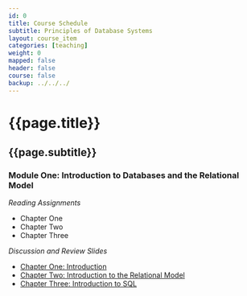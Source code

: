 ```yaml
---
id: 0 
title: Course Schedule
subtitle: Principles of Database Systems 
layout: course_item 
categories: [teaching]
weight: 0
mapped: false
header: false 
course: false 
backup: ../../../
---
```


# {{page.title}}

## {{page.subtitle}}

### Module One: Introduction to Databases and the Relational Model

*Reading Assignments*

- Chapter One
- Chapter Two
- Chapter Three

*Discussion and Review Slides*

<ul>

  <li> <a target="_blank" href ="{{site.baseurl}}teaching/cs380F2014/provide/slides/cs380-chapter1.html">Chapter One: Introduction</a>
  <li> <a target="_blank" href ="{{site.baseurl}}teaching/cs380F2014/provide/slides/cs380-chapter2.html">Chapter Two: Introduction to the Relational Model</a>
  <li> <a target="_blank" href ="{{site.baseurl}}teaching/cs380F2014/provide/slides/cs380-chapter3.html">Chapter Three: Introduction to SQL</a>

</ul>


